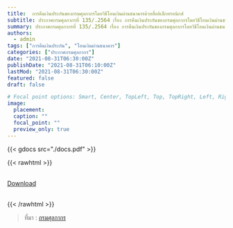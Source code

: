 ```yaml
---
title:  การคืนเงินประกันของกรมศุลกากรโดยวิธีโอนเงินผ่านธนาคารด้วยสื่ออิเล็กทรอนิกส์
subtitle: ประกาศกรมศุลกากรที่ 135/.2564 เรื่อง การคืนเงินประกันของกรมศุลกากรโดยวิธีโอนเงินผ่านธนาคารด้วยสื่ออิเล็กทรอนิกส์
summary: ประกาศกรมศุลกากรที่ 135/.2564 เรื่อง การคืนเงินประกันของกรมศุลกากรโดยวิธีโอนเงินผ่านธนาคารด้วยสื่ออิเล็กทรอนิกส์
authors:
  - admin
tags: ["การคืนเงินประกัน", "โอนเงินผ่านธนาคาร"]
categories: ["ประกาศกรมศุลกากร"]
date: "2021-08-31T06:30:00Z"
publishDate: "2021-08-31T06:10:00Z"
lastMod: "2021-08-31T06:30:00Z"
featured: false
draft: false

# Focal point options: Smart, Center, TopLeft, Top, TopRight, Left, Right, BottomLeft, Bottom, BottomRight
image:
  placement:
  caption: ""
  focal_point: ""
  preview_only: true
---
```




{{< gdocs src="./docs.pdf" >}}

{{< rawhtml >}}
<br>

<br>
<div class="article-tags">
<a class="badge badge-danger" href="./docs.pdf" target="_blank" id="download_files_new">Download</a>

</div>
<br>

{{< /rawhtml >}}

> ที่มา : [กรมศุลกากร](http://www.customs.go.th/cont_strc_download_with_docno_date.php?lang=th&top_menu=menu_homepage&current_id=14232932404e505f4d464b48464b47)
